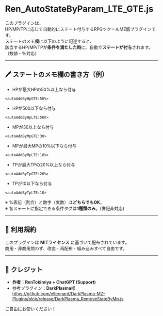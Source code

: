 # Ren_AutoStateByParam_LTE_GTE.js

このプラグインは、<br>
HP/MP/TPに応じて自動的にステート付与するRPGツクールMZ版プラグインです。<br>
ステートのメモ欄に以下のように記述すると、<br>
該当するHP/MP/TPが**条件を満たした時**に、自動で**ステートが付与**されます。<br>
（数値・％対応）<br>

---

## 🖊️ ステートのメモ欄の書き方（例）

- HPが最大HPの50%以上なら付与
```
<autoAddByHpGTE:50%>
```
- HPが500以下なら付与
```
<autoAddByHpLTE:500>
```
- MPが30以上なら付与
```
<autoAddByMpGTE:30>
```
- MPが最大MPの10%以下なら付与
```
<autoAddByMpLTE:10%>
```
- TPが最大TPの20%以上なら付与
```
<autoAddByTpGTE:20%>
```
- TPが10以下なら付与
```
<autoAddByTpLTE:10>
```
※ %表記（割合）と数字（実数）は**どちらでもOK**。<br>
※ 各ステートに指定できる条件タグは**1種類のみ**。(併記非対応)

---

## 📜 利用規約

このプラグインは **MITライセンス** に基づいて配布されています。<br>
商用・非商用問わず、改変・再配布・組み込みすべて自由です。

---

## 👤 クレジット

- **作者：RenTokimiya + ChatGPT (Support)** <br>
- 参考プラグイン：**DarkPlasma**様 <br>
  https://github.com/elleonard/DarkPlasma-MZ-Plugins/blob/release/DarkPlasma_RemoveStateByMp.js

ご自由にお使いください！
